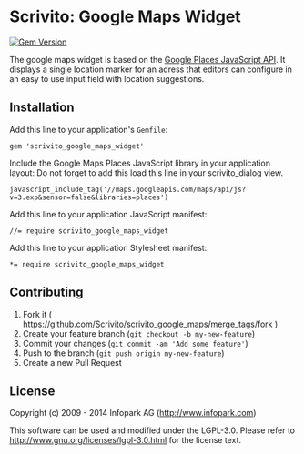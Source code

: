 # Scrivito: Google Maps Widget

[![Gem Version](https://badge.fury.io/rb/scrivito_google_maps_widget.svg)](http://badge.fury.io/rb/scrivito_google_maps_widget)

The google maps widget is based on the
[Google Places JavaScript API](https://developers.google.com/maps/documentation/javascript/places).
It displays a single location marker for an adress that editors can configure in an easy to use
input field with location suggestions.

## Installation

Add this line to your application's `Gemfile`:

    gem 'scrivito_google_maps_widget'

Include the Google Maps Places JavaScript library in your application layout:
Do not forget to add this load this line in your scrivito_dialog view.

    javascript_include_tag('//maps.googleapis.com/maps/api/js?v=3.exp&sensor=false&libraries=places')

Add this line to your application JavaScript manifest:

    //= require scrivito_google_maps_widget

Add this line to your application Stylesheet manifest:

    *= require scrivito_google_maps_widget

## Contributing

1. Fork it ( https://github.com/Scrivito/scrivito_google_maps/merge_tags/fork )
2. Create your feature branch (`git checkout -b my-new-feature`)
3. Commit your changes (`git commit -am 'Add some feature'`)
4. Push to the branch (`git push origin my-new-feature`)
5. Create a new Pull Request


## License
Copyright (c) 2009 - 2014 Infopark AG (http://www.infopark.com)

This software can be used and modified under the LGPL-3.0. Please refer to
http://www.gnu.org/licenses/lgpl-3.0.html for the license text.

